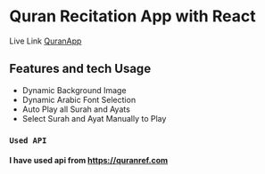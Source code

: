 # Quran Recitation App with React
Live Link [QuranApp]([https://quran.razuahmedjoy.com](https://listentoquran.netlify.app/))

## Features and tech Usage

- Dynamic Background Image
- Dynamic Arabic Font Selection
- Auto Play all Surah and Ayats
- Select Surah and Ayat Manually to Play

### `Used API`

#### I have used api from https://quranref.com
